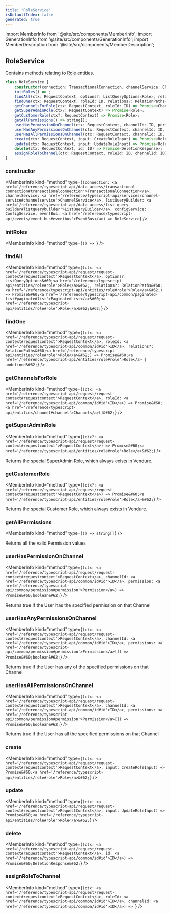 ```yaml
---
title: "RoleService"
isDefaultIndex: false
generated: true
---
```

<!-- This file was generated from the Vendure source. Do not modify. Instead, re-run the "docs:build" script -->
import MemberInfo from '@site/src/components/MemberInfo';
import GenerationInfo from '@site/src/components/GenerationInfo';
import MemberDescription from '@site/src/components/MemberDescription';


## RoleService

<GenerationInfo sourceFile="packages/core/src/service/services/role.service.ts" sourceLine="51" packageName="@bb-vendure/core" />

Contains methods relating to <a href='/reference/typescript-api/entities/role#role'>Role</a> entities.

```ts title="Signature"
class RoleService {
    constructor(connection: TransactionalConnection, channelService: ChannelService, listQueryBuilder: ListQueryBuilder, configService: ConfigService, eventBus: EventBus)
    initRoles() => ;
    findAll(ctx: RequestContext, options?: ListQueryOptions<Role>, relations?: RelationPaths<Role>) => Promise<PaginatedList<Role>>;
    findOne(ctx: RequestContext, roleId: ID, relations?: RelationPaths<Role>) => Promise<Role | undefined>;
    getChannelsForRole(ctx: RequestContext, roleId: ID) => Promise<Channel[]>;
    getSuperAdminRole(ctx?: RequestContext) => Promise<Role>;
    getCustomerRole(ctx?: RequestContext) => Promise<Role>;
    getAllPermissions() => string[];
    userHasPermissionOnChannel(ctx: RequestContext, channelId: ID, permission: Permission) => Promise<boolean>;
    userHasAnyPermissionsOnChannel(ctx: RequestContext, channelId: ID, permissions: Permission[]) => Promise<boolean>;
    userHasAllPermissionsOnChannel(ctx: RequestContext, channelId: ID, permissions: Permission[]) => Promise<boolean>;
    create(ctx: RequestContext, input: CreateRoleInput) => Promise<Role>;
    update(ctx: RequestContext, input: UpdateRoleInput) => Promise<Role>;
    delete(ctx: RequestContext, id: ID) => Promise<DeletionResponse>;
    assignRoleToChannel(ctx: RequestContext, roleId: ID, channelId: ID) => ;
}
```

<div className="members-wrapper">

### constructor

<MemberInfo kind="method" type={`(connection: <a href='/reference/typescript-api/data-access/transactional-connection#transactionalconnection'>TransactionalConnection</a>, channelService: <a href='/reference/typescript-api/services/channel-service#channelservice'>ChannelService</a>, listQueryBuilder: <a href='/reference/typescript-api/data-access/list-query-builder#listquerybuilder'>ListQueryBuilder</a>, configService: ConfigService, eventBus: <a href='/reference/typescript-api/events/event-bus#eventbus'>EventBus</a>) => RoleService`}   />


### initRoles

<MemberInfo kind="method" type={`() => `}   />


### findAll

<MemberInfo kind="method" type={`(ctx: <a href='/reference/typescript-api/request/request-context#requestcontext'>RequestContext</a>, options?: ListQueryOptions&#60;<a href='/reference/typescript-api/entities/role#role'>Role</a>&#62;, relations?: RelationPaths&#60;<a href='/reference/typescript-api/entities/role#role'>Role</a>&#62;) => Promise&#60;<a href='/reference/typescript-api/common/paginated-list#paginatedlist'>PaginatedList</a>&#60;<a href='/reference/typescript-api/entities/role#role'>Role</a>&#62;&#62;`}   />


### findOne

<MemberInfo kind="method" type={`(ctx: <a href='/reference/typescript-api/request/request-context#requestcontext'>RequestContext</a>, roleId: <a href='/reference/typescript-api/common/id#id'>ID</a>, relations?: RelationPaths&#60;<a href='/reference/typescript-api/entities/role#role'>Role</a>&#62;) => Promise&#60;<a href='/reference/typescript-api/entities/role#role'>Role</a> | undefined&#62;`}   />


### getChannelsForRole

<MemberInfo kind="method" type={`(ctx: <a href='/reference/typescript-api/request/request-context#requestcontext'>RequestContext</a>, roleId: <a href='/reference/typescript-api/common/id#id'>ID</a>) => Promise&#60;<a href='/reference/typescript-api/entities/channel#channel'>Channel</a>[]&#62;`}   />


### getSuperAdminRole

<MemberInfo kind="method" type={`(ctx?: <a href='/reference/typescript-api/request/request-context#requestcontext'>RequestContext</a>) => Promise&#60;<a href='/reference/typescript-api/entities/role#role'>Role</a>&#62;`}   />

Returns the special SuperAdmin Role, which always exists in Vendure.
### getCustomerRole

<MemberInfo kind="method" type={`(ctx?: <a href='/reference/typescript-api/request/request-context#requestcontext'>RequestContext</a>) => Promise&#60;<a href='/reference/typescript-api/entities/role#role'>Role</a>&#62;`}   />

Returns the special Customer Role, which always exists in Vendure.
### getAllPermissions

<MemberInfo kind="method" type={`() => string[]`}   />

Returns all the valid Permission values
### userHasPermissionOnChannel

<MemberInfo kind="method" type={`(ctx: <a href='/reference/typescript-api/request/request-context#requestcontext'>RequestContext</a>, channelId: <a href='/reference/typescript-api/common/id#id'>ID</a>, permission: <a href='/reference/typescript-api/common/permission#permission'>Permission</a>) => Promise&#60;boolean&#62;`}   />

Returns true if the User has the specified permission on that Channel
### userHasAnyPermissionsOnChannel

<MemberInfo kind="method" type={`(ctx: <a href='/reference/typescript-api/request/request-context#requestcontext'>RequestContext</a>, channelId: <a href='/reference/typescript-api/common/id#id'>ID</a>, permissions: <a href='/reference/typescript-api/common/permission#permission'>Permission</a>[]) => Promise&#60;boolean&#62;`}   />

Returns true if the User has any of the specified permissions on that Channel
### userHasAllPermissionsOnChannel

<MemberInfo kind="method" type={`(ctx: <a href='/reference/typescript-api/request/request-context#requestcontext'>RequestContext</a>, channelId: <a href='/reference/typescript-api/common/id#id'>ID</a>, permissions: <a href='/reference/typescript-api/common/permission#permission'>Permission</a>[]) => Promise&#60;boolean&#62;`}   />

Returns true if the User has all the specified permissions on that Channel
### create

<MemberInfo kind="method" type={`(ctx: <a href='/reference/typescript-api/request/request-context#requestcontext'>RequestContext</a>, input: CreateRoleInput) => Promise&#60;<a href='/reference/typescript-api/entities/role#role'>Role</a>&#62;`}   />


### update

<MemberInfo kind="method" type={`(ctx: <a href='/reference/typescript-api/request/request-context#requestcontext'>RequestContext</a>, input: UpdateRoleInput) => Promise&#60;<a href='/reference/typescript-api/entities/role#role'>Role</a>&#62;`}   />


### delete

<MemberInfo kind="method" type={`(ctx: <a href='/reference/typescript-api/request/request-context#requestcontext'>RequestContext</a>, id: <a href='/reference/typescript-api/common/id#id'>ID</a>) => Promise&#60;DeletionResponse&#62;`}   />


### assignRoleToChannel

<MemberInfo kind="method" type={`(ctx: <a href='/reference/typescript-api/request/request-context#requestcontext'>RequestContext</a>, roleId: <a href='/reference/typescript-api/common/id#id'>ID</a>, channelId: <a href='/reference/typescript-api/common/id#id'>ID</a>) => `}   />




</div>
